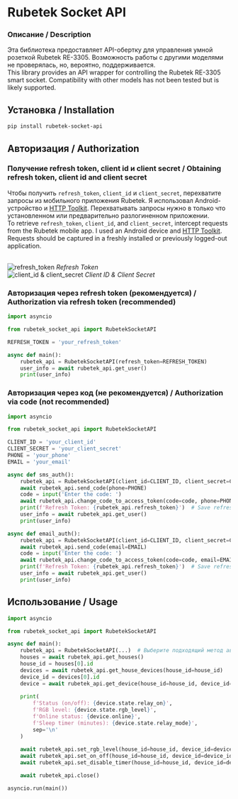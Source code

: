 # Rubetek Socket API

### Описание / Description 
Эта библиотека предоставляет API-обертку для управления умной розеткой Rubetek RE-3305. Возможность работы с другими моделями не проверялась, но, вероятно, поддерживается.
<br>This library provides an API wrapper for controlling the Rubetek RE-3305 smart socket. Compatibility with other models has not been tested but is likely supported.

## Установка / Installation
```bash
pip install rubetek-socket-api
```

## Авторизация / Authorization

### Получение refresh token, client id и client secret / Obtaining refresh token, client id and client secret
Чтобы получить `refresh_token`, `client_id` и `client_secret`, перехватите запросы из мобильного приложения Rubetek. Я использовал Android-устройство и [HTTP Toolkit](https://httptoolkit.com/). Перехватывать запросы нужно в только что установленном или предварительно разлогиненном приложении.
<br>To retrieve `refresh_token`, `client_id`, and `client_secret`, intercept requests from the Rubetek mobile app. I used an Android device and [HTTP Toolkit](https://httptoolkit.com/). Requests should be captured in a freshly installed or previously logged-out application.

<br>![refresh_token](https://raw.githubusercontent.com/regenara/rubetek_socket_api/master/images/refresh_token.jpg)
*Refresh Token*
<br>![client_id & client_secret](https://raw.githubusercontent.com/regenara/rubetek_socket_api/master/images/client.jpg)
*Client ID & Client Secret*

### Авторизация через refresh token (рекомендуется) / Authorization via refresh token (recommended)
```python
import asyncio

from rubetek_socket_api import RubetekSocketAPI

REFRESH_TOKEN = 'your_refresh_token'

async def main():
    rubetek_api = RubetekSocketAPI(refresh_token=REFRESH_TOKEN)
    user_info = await rubetek_api.get_user()
    print(user_info)
```

### Авторизация через код (не рекомендуется) / Authorization via code (not recommended)
```python
import asyncio

from rubetek_socket_api import RubetekSocketAPI

CLIENT_ID = 'your_client_id'
CLIENT_SECRET = 'your_client_secret'
PHONE = 'your_phone'
EMAIL = 'your_email'

async def sms_auth():
    rubetek_api = RubetekSocketAPI(client_id=CLIENT_ID, client_secret=CLIENT_SECRET)
    await rubetek_api.send_code(phone=PHONE)
    code = input('Enter the code: ')
    await rubetek_api.change_code_to_access_token(code=code, phone=PHONE)
    print(f'Refresh Token: {rubetek_api.refresh_token}')  # Save refresh token
    user_info = await rubetek_api.get_user()
    print(user_info)

async def email_auth():
    rubetek_api = RubetekSocketAPI(client_id=CLIENT_ID, client_secret=CLIENT_SECRET)
    await rubetek_api.send_code(email=EMAIL)
    code = input('Enter the code: ')
    await rubetek_api.change_code_to_access_token(code=code, email=EMAIL)
    print(f'Refresh Token: {rubetek_api.refresh_token}')  # Save refresh token
    user_info = await rubetek_api.get_user()
    print(user_info)
```

## Использование / Usage
```python
import asyncio

from rubetek_socket_api import RubetekSocketAPI

async def main():
    rubetek_api = RubetekSocketAPI(...)  # Выберите подходящий метод авторизации / Choose the appropriate authentication method
    houses = await rubetek_api.get_houses()
    house_id = houses[0].id
    devices = await rubetek_api.get_house_devices(house_id=house_id)
    device_id = devices[0].id
    device = await rubetek_api.get_device(house_id=house_id, device_id=device_id)
    
    print(
        f'Status (on/off): {device.state.relay_on}',
        f'RGB level: {device.state.rgb_level}',
        f'Online status: {device.online}',
        f'Sleep timer (minutes): {device.state.relay_mode}',
        sep='\n'
    )
    
    await rubetek_api.set_rgb_level(house_id=house_id, device_id=device_id, value=100)
    await rubetek_api.set_on_off(house_id=house_id, device_id=device_id, value=not device.state.relay_on)
    await rubetek_api.set_disable_timer(house_id=house_id, device_id=device_id, value=60)

    await rubetek_api.close()

asyncio.run(main())
```

